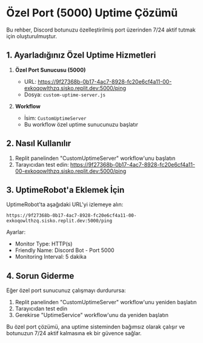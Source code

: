 
# Özel Port (5000) Uptime Çözümü

Bu rehber, Discord botunuzu özelleştirilmiş port üzerinden 7/24 aktif tutmak için oluşturulmuştur.

## 1. Ayarladığınız Özel Uptime Hizmetleri

1. **Özel Port Sunucusu (5000)**
   - URL: https://9f27368b-0b17-4ac7-8928-fc20e6cf4a11-00-exkoqowlthzq.sisko.replit.dev:5000/ping
   - Dosya: `custom-uptime-server.js`

2. **Workflow**
   - İsim: `CustomUptimeServer`
   - Bu workflow özel uptime sunucunuzu başlatır

## 2. Nasıl Kullanılır

1. Replit panelinden "CustomUptimeServer" workflow'unu başlatın
2. Tarayıcıdan test edin: https://9f27368b-0b17-4ac7-8928-fc20e6cf4a11-00-exkoqowlthzq.sisko.replit.dev:5000/ping

## 3. UptimeRobot'a Eklemek İçin

UptimeRobot'ta aşağıdaki URL'yi izlemeye alın:
```
https://9f27368b-0b17-4ac7-8928-fc20e6cf4a11-00-exkoqowlthzq.sisko.replit.dev:5000/ping
```

Ayarlar:
- Monitor Type: HTTP(s)
- Friendly Name: Discord Bot - Port 5000
- Monitoring Interval: 5 dakika

## 4. Sorun Giderme

Eğer özel port sunucunuz çalışmayı durdurursa:
1. Replit panelinden "CustomUptimeServer" workflow'unu yeniden başlatın
2. Tarayıcıdan test edin
3. Gerekirse "UptimeService" workflow'unu da yeniden başlatın

Bu özel port çözümü, ana uptime sisteminden bağımsız olarak çalışır ve botunuzun 7/24 aktif kalmasına ek bir güvence sağlar.
